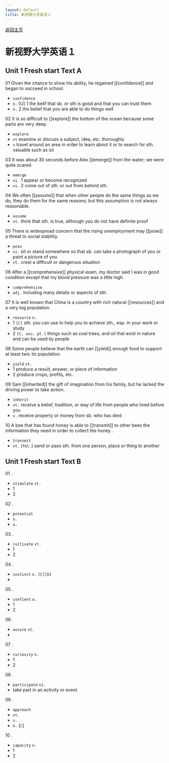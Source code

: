 ```yaml
---
layout: default
title: 新视野大学英语１　
---
```




[返回主页](index.html)


# 新视野大学英语１

## Unit 1 Fresh start Text A

 01 Given the chance to show his ability, he regained
  [[confidence]] and began to succeed in school.

* `confidence`  
*  `n.` [U] 1 the belif that sb. or sth is good and that you can
 trust them
*  `n.` 2 the belief that you are able to do things well

 02 It is so difficult to [[explore]] the bottom of the ocean because some parts are very deep.

* `explore` 
* `vt` examine or discuss a subject, idea, etc. thoroughly
* `v` travel around an area in order to learn about it or to
 search for sth. valuable such as oil

 03 It was about 30 seconds before Alex [[emerge]] from the
  water; we were quite scared.

* `emerge`
* `vi.` 1 appear or become recognized
* `vi.` 2 come out of sth. or out from behind sth. 

 04 We often [[assume]] that when other people do the same things
  as we do, they do them for the same reasons; but this assumption is not always reasonable.

* `assume`
* `vt.` think that sth. is true, although you do not have 
definite proof

 05 There is widespread concern that the rising unemployment may
[[pose]] a threat to social stability.

* `pose`
* `vi.` sit or stand somewhere so that sb. can take a photograph 
of you or paint a picture of you
* `vt.` creat a difficult or dangerous situation

 06 After a [[comprehensive]] physical exam, my doctor said I was
  in good condition except that my blood pressure was a little high.

* `comprehensive`
* `adj.` including many details or aspects of sth.

 07 It is well known that China is a country with rich natural 
 [[resources]] and a very big population.

* `resource`  `n.`
* 1 `[C]` sth. you can use to help you to achieve sth., esp. in 
your work or study
* 2 `[C, usu. pl.]` things such as coal trees, and oil that exist
 in nature and can be used by people

 08 Some people believe that the earth can [[yield]] enough food 
 to support at least twic its population.

* `yield`  `vt.`
* 1 produce a result, answer, or piece of information
* 2 produce crops, profits, etc.

 09 Sam [[inherited]] the gift of imagination from his family,
  but he lacked the driving power to take action.

* `inherit`  
* `vt.` receive a belief, tradition, or way of life from people 
who lived before you 
* `v.` receive property or money from sb. who has died

 10 A bee that has found honey is able to [[transmit]] to other 
 bees the information they need in order to collect the honey .

* `transmit`  
* `vt.` (`fml.`) send or pass sth. from one person, place or 
thing to another



## Unit 1 Fresh start Text B

 01 .

* `stimulate`  `vt.`
* 1 
* 2 

 02 .

* `potential`  
* `n.` 
* `a.` 

 03 .

* `cultivate`  `vt.`
* 1 
* 2 

 04 .

* `instinct`  `n.` `[C][U]`
*  

 05 .

* `confient`  `a.`
* 1 
* 2 

 06 .

* `assure`  `vt.`
* 

 07 .

* `curiosity`  `n.`
* 1 
* 2 

 08 .

* `participate`  `vi.`
* take part in an activity or event

 09 .

* `approach`  
* `vt.` 
* `v.` 
* `n.` [`C`] 

 10 .

* `capacity`  `n.`
* 1 
* 2 

